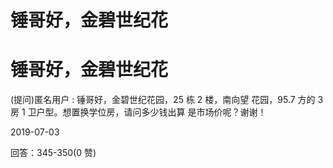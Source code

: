 # 锤哥好，金碧世纪花

# 锤哥好，金碧世纪花

(提问)匿名用户 : 锤哥好，金碧世纪花园，25 栋 2 楼，南向望 花园，95.7 方的 3 房 1 卫户型。想置换学位房，请问多少钱出算 是市场价呢？谢谢！

2019-07-03

回答：345-350(0 赞)